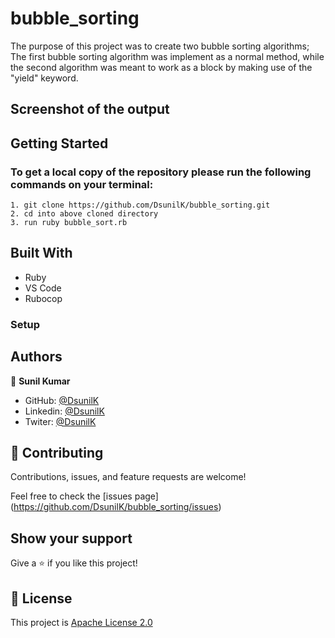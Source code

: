 # bubble_sorting

The purpose of this project was to create two bubble sorting algorithms; The first bubble sorting algorithm was implement as a normal method, while the second algorithm was meant to work as a block by making use of the "yield" keyword.

## Screenshot of the output

## Getting Started

### To get a local copy of the repository please run the following commands on your terminal:

    1. git clone https://github.com/DsunilK/bubble_sorting.git
    2. cd into above cloned directory
    3. run ruby bubble_sort.rb

## Built With

- Ruby
- VS Code
- Rubocop

### Setup

## Authors

👤 **Sunil Kumar**

- GitHub: [@DsunilK](https://github.com/DsunilK)
- Linkedin: [@DsunilK](https://www.linkedin.com/in/dsunilk/)
- Twiter: [@DsunilK](https://twitter.com/D_sunil_K)

## 🤝 Contributing

Contributions, issues, and feature requests are welcome!

Feel free to check the [issues page]
(https://github.com/DsunilK/bubble_sorting/issues)

## Show your support

Give a ⭐️ if you like this project!

## 📝 License

This project is [Apache License 2.0](https://github.com/DsunilK/bubble_sorting/blob/main/LICENSE)
